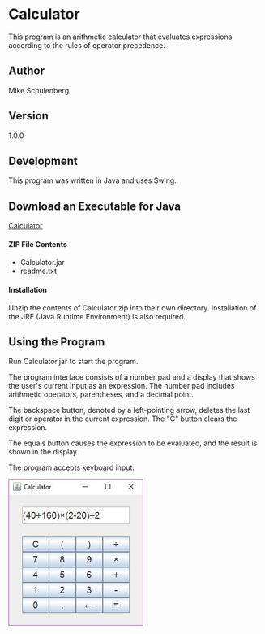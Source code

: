 # Calculator
This program is an arithmetic calculator that evaluates expressions according to the rules of operator precedence.

## Author
Mike Schulenberg

## Version
1.0.0

## Development
This program was written in Java and uses Swing.

## Download an Executable for Java
[Calculator](https://www.dropbox.com/s/nacbfwpfjc0npli/Calculator.zip?dl=1)

#### ZIP File Contents
- Calculator.jar
- readme.txt

#### Installation
Unzip the contents of Calculator.zip into their own directory. Installation of the JRE (Java Runtime Environment) is also required.

## Using the Program
Run Calculator.jar to start the program.

The program interface consists of a number pad and a display that shows the user's current input as an expression. The number pad includes arithmetic operators, parentheses, and a decimal point. 

The backspace button, denoted by a left-pointing arrow, deletes the last digit or operator in the current expression. The "C" button clears the expression.

The equals button causes the expression to be evaluated, and the result is shown in the display.

The program accepts keyboard input.

![alt text](https://github.com/MikeSchulenberg/Calculator/blob/master/Calculator-img.JPG)
